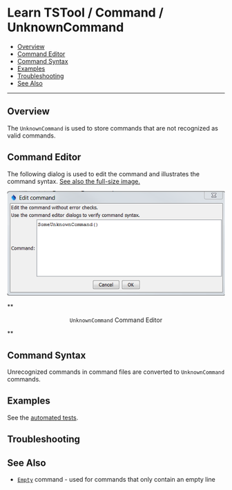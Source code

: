# Learn TSTool / Command / UnknownCommand #

* [Overview](#overview)
* [Command Editor](#command-editor)
* [Command Syntax](#command-syntax)
* [Examples](#examples)
* [Troubleshooting](#troubleshooting)
* [See Also](#see-also)

-------------------------

## Overview ##

The `UnknownCommand` is used to store commands that are not recognized as valid commands.

## Command Editor ##

The following dialog is used to edit the command and illustrates the command syntax.
<a href="../UnknownCommand.png">See also the full-size image.</a>

![UnknownCommand](UnknownCommand.png)

**<p style="text-align: center;">
`UnknownCommand` Command Editor
</p>**

## Command Syntax ##

Unrecognized commands in command files are converted to `UnknownCommand` commands.

## Examples ##

See the [automated tests](https://github.com/OpenWaterFoundation/cdss-app-tstool-test/tree/master/test/regression/commands/general/UnknownCommand).

## Troubleshooting ##

## See Also ##

* [`Empty`](../Empty/Empty) command - used for commands that only contain an empty line
